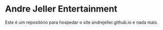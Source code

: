 # Andre Jeller Entertainment
Este é um repositório para hospedar o site andrejeller.github.io e nada mais.
